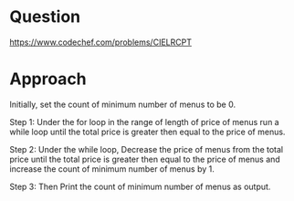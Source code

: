 # Question
https://www.codechef.com/problems/CIELRCPT

# Approach
Initially, set the count of minimum number of menus to be 0.

Step 1: Under the for loop in the range of length of price of menus run a while loop until the total price is greater then equal to the price of menus.

Step 2: Under the while loop, Decrease the price of menus from the total price until the total price is greater then equal to the price of menus and increase the count of minimum number of menus by 1.

Step 3: Then Print the count of minimum number of menus as output.           



